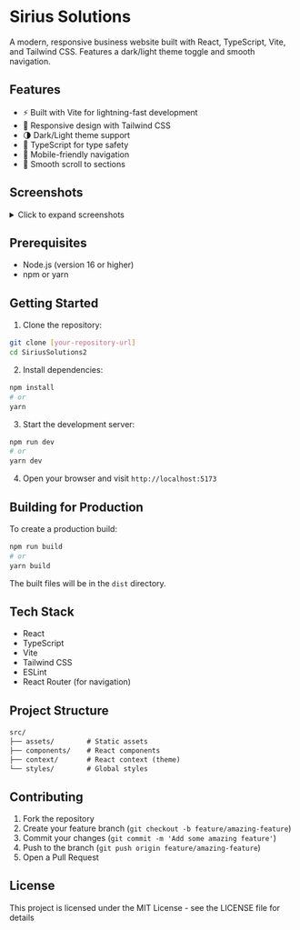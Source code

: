 # Sirius Solutions

A modern, responsive business website built with React, TypeScript, Vite, and Tailwind CSS. Features a dark/light theme toggle and smooth navigation.

## Features

- ⚡ Built with Vite for lightning-fast development
- 🎨 Responsive design with Tailwind CSS
- 🌗 Dark/Light theme support
- 🔧 TypeScript for type safety
- 📱 Mobile-friendly navigation
- 🎯 Smooth scroll to sections

## Screenshots

<details>
<summary>Click to expand screenshots</summary>

### Website Screenshot 1
![Screenshot 1](/public/ss.png)

### Website Screenshot 2
![Screenshot 2](/public/ss2.png)

</details>

## Prerequisites

- Node.js (version 16 or higher)
- npm or yarn

## Getting Started

1. Clone the repository:
```bash
git clone [your-repository-url]
cd SiriusSolutions2
```

2. Install dependencies:
```bash
npm install
# or
yarn
```

3. Start the development server:
```bash
npm run dev
# or
yarn dev
```

4. Open your browser and visit `http://localhost:5173`

## Building for Production

To create a production build:

```bash
npm run build
# or
yarn build
```

The built files will be in the `dist` directory.

## Tech Stack

- React
- TypeScript
- Vite
- Tailwind CSS
- ESLint
- React Router (for navigation)

## Project Structure

```
src/
├── assets/        # Static assets
├── components/    # React components
├── context/       # React context (theme)
└── styles/        # Global styles
```

## Contributing

1. Fork the repository
2. Create your feature branch (`git checkout -b feature/amazing-feature`)
3. Commit your changes (`git commit -m 'Add some amazing feature'`)
4. Push to the branch (`git push origin feature/amazing-feature`)
5. Open a Pull Request

## License

This project is licensed under the MIT License - see the LICENSE file for details
